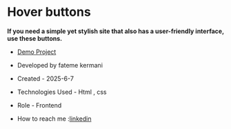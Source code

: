 # Hover buttons

**If you need a simple yet stylish site that also has a user-friendly interface, use these buttons.**


- [Demo Project](https://pouria-farahani-developer.github.io/Accordion-Menu-By-React/)

- Developed by fateme kermani

- Created - 2025-6-7

- Technologies Used - Html , css

- Role - Frontend

- How to reach me :[linkedin](https://www.linkedin.com/in/fateme-kermani/)

